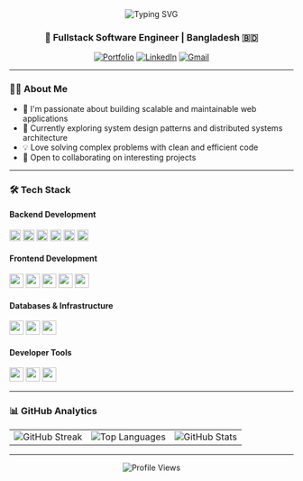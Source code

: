 <div align="center">
  <img src="https://readme-typing-svg.herokuapp.com?font=Fira+Code&weight=500&size=40&pause=1000&color=2E8BC0&center=true&vCenter=true&width=600&height=100&lines=Hi+there+%F0%9F%91%8B;I'm+Tariqul+Islam+Tuhin" alt="Typing SVG" />
</div>

<div align="center">
  <h3>🚀 Fullstack Software Engineer | Bangladesh 🇧🇩</h3>
  <p>
    <a href="https://tariqul-islam-tuhin-cv.vercel.app"><img src="https://img.shields.io/badge/Portfolio-000000?style=for-the-badge&logo=About.me&logoColor=white" alt="Portfolio"/></a>
    <a href="https://www.linkedin.com/in/tariqulisamtuhin"><img src="https://img.shields.io/badge/LinkedIn-0077B5?style=for-the-badge&logo=linkedin&logoColor=white" alt="LinkedIn"/></a>
    <a href="mailto:tariqulislamtuhin@gmail.com"><img src="https://img.shields.io/badge/Gmail-EA4335?style=for-the-badge&logo=gmail&logoColor=white" alt="Gmail"/></a>
  </p>
</div>

---

### 👨‍💻 About Me

- 🔭 I'm passionate about building scalable and maintainable web applications
- 🌱 Currently exploring system design patterns and distributed systems architecture
- 💡 Love solving complex problems with clean and efficient code
- 🤝 Open to collaborating on interesting projects

---

### 🛠️ Tech Stack

#### Backend Development

<div align="left">
  <img src="https://img.shields.io/badge/PHP-282C34?logo=php&logoColor=777BB4" height="20" />
  <img src="https://img.shields.io/badge/Node.js-282C34?logo=node.js&logoColor=339933" height="20" />
  <img src="https://img.shields.io/badge/Python-282C34?logo=python&logoColor=3776AB" height="20" />
  <img src="https://img.shields.io/badge/Laravel-282C34?logo=laravel&logoColor=FF2D20" height="20" />
  <img src="https://img.shields.io/badge/NestJS-282C34?logo=nestjs&logoColor=E0234E" height="20" />
  <img src="https://img.shields.io/badge/FastAPI-282C34?logo=fastapi&logoColor=009688" height="20" />
</div>

#### Frontend Development

<div align="left">
  <img src="https://img.shields.io/badge/Next.js-282C34?logo=next.js&logoColor=ffffff" height="25" />
  <img src="https://img.shields.io/badge/React-282C34?logo=react&logoColor=61DAFB" height="25" />
  <img src="https://img.shields.io/badge/TypeScript-282C34?logo=typescript&logoColor=3178C6" height="25" />
  <img src="https://img.shields.io/badge/Zod-282C34?logo=zod&logoColor=white" height="25" />
  <img src="https://img.shields.io/badge/TailwindCSS-282C34?logo=tailwindcss&logoColor=06B6D4" height="25" />
</div>

#### Databases & Infrastructure

<div align="left">
  <img src="https://img.shields.io/badge/PostgreSQL-282C34?logo=postgresql&logoColor=336791" height="25" />
  <img src="https://img.shields.io/badge/MySQL-282C34?logo=mysql&logoColor=4479A1" height="25" />
  <img src="https://img.shields.io/badge/Vercel-282C34?logo=vercel&logoColor=white" height="25" />
</div>

#### Developer Tools

<div align="left">
  <img src="https://img.shields.io/badge/VS_Code-282C34?logo=visual-studio-code&logoColor=007ACC" height="25" />
  <img src="https://img.shields.io/badge/Git-282C34?logo=git&logoColor=F05032" height="25" />
  <img src="https://img.shields.io/badge/GitHub-282C34?logo=github&logoColor=white" height="25" />
</div>

---

### 📊 GitHub Analytics

<div align="center">
  <table>
    <tr>
      <td>
        <img src="https://github-readme-streak-stats.herokuapp.com/?user=TariqulislamTuhin&theme=react&hide_border=true" alt="GitHub Streak" />
      </td>
      <td>
        <img src="https://github-readme-stats.vercel.app/api/top-langs/?username=TariqulislamTuhin&theme=react&layout=compact&hide_border=true" alt="Top Languages" />
      </td>
      <td>
        <img src="https://github-readme-stats.vercel.app/api?username=TariqulislamTuhin&show_icons=true&theme=react&hide_border=true" alt="GitHub Stats" />
      </td>
    </tr>
  </table>
</div>

---

<div align="center">
  <img src="https://komarev.com/ghpvc/?username=TariqulislamTuhin&style=flat-square&color=blue" alt="Profile Views"/>
</div>
